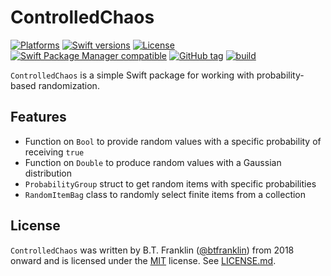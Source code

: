 ControlledChaos
========

[![Platforms](https://img.shields.io/endpoint?url=https%3A%2F%2Fswiftpackageindex.com%2Fapi%2Fpackages%2Fbtfranklin%2FControlledChaos%2Fbadge%3Ftype%3Dplatforms)](https://swiftpackageindex.com/btfranklin/ControlledChaos)
[![Swift versions](https://img.shields.io/endpoint?url=https%3A%2F%2Fswiftpackageindex.com%2Fapi%2Fpackages%2Fbtfranklin%2FControlledChaos%2Fbadge%3Ftype%3Dswift-versions)](https://swiftpackageindex.com/btfranklin/ControlledChaos)
[![License](https://img.shields.io/badge/License-MIT-blue.svg)](https://github.com/btfranklin/ControlledChaos/blob/master/LICENSE)
[![Swift Package Manager compatible](https://img.shields.io/badge/SPM-compatible-brightgreen.svg?style=flat&colorA=28a745&&colorB=4E4E4E)](https://github.com/apple/swift-package-manager)
[![GitHub tag](https://img.shields.io/github/tag/btfranklin/ControlledChaos.svg)](https://github.com/btfranklin/ControlledChaos)
[![build](https://github.com/btfranklin/ControlledChaos/workflows/build/badge.svg)](https://github.com/btfranklin/ControlledChaos/actions?query=workflow%3Abuild)

`ControlledChaos` is a simple Swift package for working with probability-based randomization.

## Features

- Function on `Bool` to provide random values with a specific probability of receiving `true`
- Function on `Double` to produce random values with a Gaussian distribution
- `ProbabilityGroup` struct to get random items with specific probabilities
- `RandomItemBag` class to randomly select finite items from a collection

## License

`ControlledChaos` was written by B.T. Franklin ([@btfranklin](https://github.com/btfranklin)) from 2018 onward and is licensed under the [MIT](https://opensource.org/licenses/MIT) license. See [LICENSE.md](LICENSE.md).
